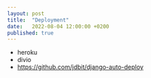 ```yaml
---
layout: post
title:  "Deployment"
date:   2022-08-04 12:00:00 +0200
published: true
---
```


* heroku
* divio
* https://github.com/jdbit/django-auto-deploy
